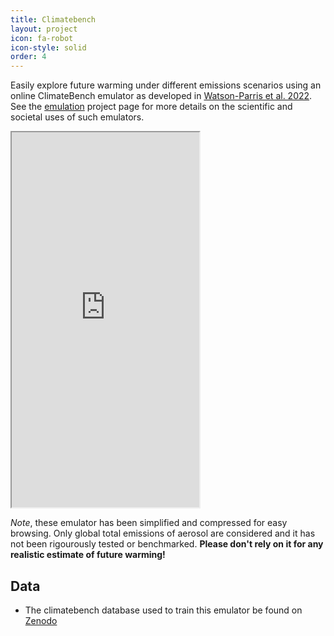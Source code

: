 ```yaml
---
title: Climatebench
layout: project
icon: fa-robot
icon-style: solid
order: 4
---
```


Easily explore future warming under different emissions scenarios using an online ClimateBench emulator as developed in 
[Watson-Parris et al. 2022](https://doi.org/10.1029/2021MS002954). See the [emulation](emulation) project page for more 
details on the scientific and societal uses of such emulators. 

<div id="climatebench">

<iframe src="https://duncanwp-climatebench-app-streamlit-app-gr3ej2.streamlit.app?embedded=true" height="600">
 <p>Your browser does not support iframes.</p>
</iframe>

</div>
 
*Note*, these emulator has been simplified and compressed for easy browsing. Only global total emissions of aerosol 
are considered and it has not been rigourously tested or benchmarked. **Please don't rely on it for any  realistic 
estimate of future warming!**   

## Data
 - The climatebench database used to train this emulator be found on [Zenodo](https://doi.org/10.5281/zenodo.5196512)
 


